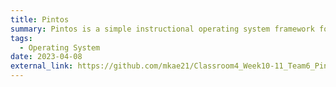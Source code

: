 ```yaml
---
title: Pintos
summary: Pintos is a simple instructional operating system framework for the 80x86 architecture. It supports kernel threads, loading and running user programs, and a file system, but it implements all of these in a very simple way.
tags:
  - Operating System
date: 2023-04-08
external_link: https://github.com/mkae21/Classroom4_Week10-11_Team6_PintOS
---
```

